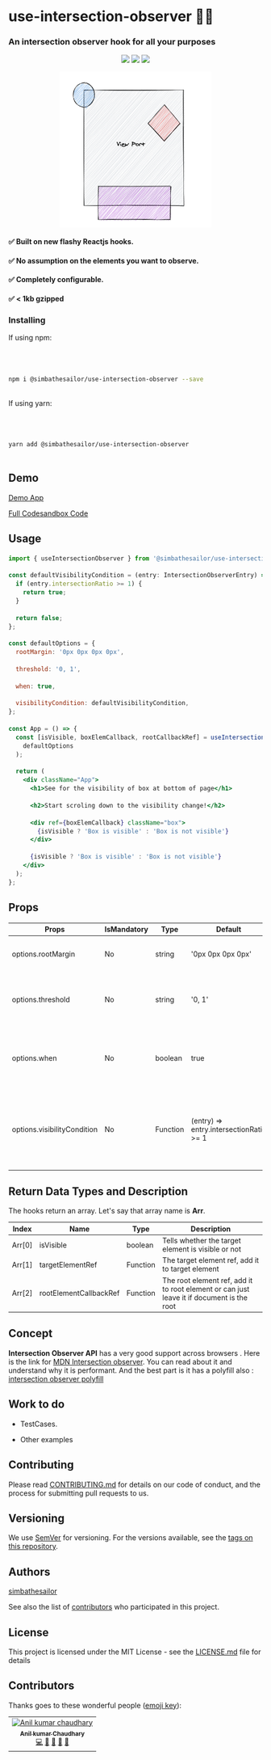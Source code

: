 # use-intersection-observer 🚦🚦

### An intersection observer hook for all your purposes</h3>

<p  align="center">

<img  src="https://badgen.net/npm/v/@simbathesailor/use-intersection-observer">

<img  src="https://badgen.net/bundlephobia/minzip/@simbathesailor/use-intersection-observer">

<img  src="https://badgen.net/npm/dw/@simbathesailor/use-intersection-observer">

</p>

<p  align="center"><img  src="demo-images/demo.png"  width="300"  align="center"></p>

#### ✅ Built on new flashy Reactjs hooks.

#### ✅ No assumption on the elements you want to observe.

#### ✅ Completely configurable.

#### ✅ < 1kb gzipped

### Installing

If using npm:

```sh



npm i @simbathesailor/use-intersection-observer --save



```

If using yarn:

```sh



yarn add @simbathesailor/use-intersection-observer



```

## Demo

[Demo App](https://ywwpb.csb.app/)

[Full Codesandbox Code](https://codesandbox.io/s/useintersectionobserver-ywwpb)

## Usage

```jsx
import { useIntersectionObserver } from '@simbathesailor/use-intersection-observer';

const defaultVisibilityCondition = (entry: IntersectionObserverEntry) => {
  if (entry.intersectionRatio >= 1) {
    return true;
  }

  return false;
};

const defaultOptions = {
  rootMargin: '0px 0px 0px 0px',

  threshold: '0, 1',

  when: true,

  visibilityCondition: defaultVisibilityCondition,
};

const App = () => {
  const [isVisible, boxElemCallback, rootCallbackRef] = useIntersectionObserver(
    defaultOptions
  );

  return (
    <div className="App">
      <h1>See for the visibility of box at bottom of page</h1>

      <h2>Start scroling down to the visibility change!</h2>

      <div ref={boxElemCallback} className="box">
        {isVisible ? 'Box is visible' : 'Box is not visible'}
      </div>

      {isVisible ? 'Box is visible' : 'Box is not visible'}
    </div>
  );
};
```

## Props

| Props                       | IsMandatory | Type     | Default                                 | Description                                                                 |
| --------------------------- | ----------- | -------- | --------------------------------------- | --------------------------------------------------------------------------- |
| options.rootMargin          | No          | string   | '0px 0px 0px 0px'                       | rootMargin top, left, bottom, right                                         |
| options.threshold           | No          | string   | '0, 1'                                  | proportion of element intersecting required to trigger the callback         |
| options.when                | No          | boolean  | true                                    | The flag which which make the observer active or inactive.                  |
| options.visibilityCondition | No          | Function | (entry) => entry.intersectionRatio >= 1 | Return boolean. It sets visibility to true when this function returns true. |

## Return Data Types and Description

The hooks return an array. Let's say that array name is **Arr**.

| Index  | Name                   | Type     | Description                                                                               |
| ------ | ---------------------- | -------- | ----------------------------------------------------------------------------------------- |
| Arr[0] | isVisible              | boolean  | Tells whether the target element is visible or not                                        |
| Arr[1] | targetElementRef       | Function | The target element ref, add it to target element                                          |
| Arr[2] | rootElementCallbackRef | Function | The root element ref, add it to root element or can just leave it if document is the root |

## Concept

**Intersection Observer API** has a very good support across browsers . Here is the link for [MDN Intersection observer](https://developer.mozilla.org/en-US/docs/Web/API/Intersection_Observer_API#root-intersection-rectangle). You can read about it and understand why it is performant. And the best part is it has a polyfill also : [intersection observer polyfill](https://github.com/w3c/IntersectionObserver)

## Work to do

- TestCases.

* Other examples

## Contributing

Please read [CONTRIBUTING.md](CONTRIBUTING.md) for details on our code of conduct, and the process for submitting pull requests to us.

## Versioning

We use [SemVer](http://semver.org/) for versioning. For the versions available, see the [tags on this repository](https://github.com/your/project/tags).

## Authors

[simbathesailor](https://github.com/simbathesailor)

See also the list of [contributors](https://github.com/your/project/contributors) who participated in this project.

## License

This project is licensed under the MIT License - see the [LICENSE.md](LICENSE.md) file for details

## Contributors

Thanks goes to these wonderful people ([emoji key](https://github.com/all-contributors/all-contributors#emoji-key)):

<table><tr><td  align="center"><a  href="https://github.com/simbathesailor"><img  src="https://avatars2.githubusercontent.com/u/5938110?s=400&u=f94d3ad624faa17c799d7bbd88cf2d2170b26813&v=4"  width="100px;"  alt="Anil kumar chaudhary"/><br  /><sub><b>Anil kumar Chaudhary</b></sub></a><br  /><a  href="https://github.com/simbathesailor/use-intersection-observer/commits?author=simbathesailor"  title="Code">💻</a>  <a  href="#ideas-simbathesailor"  title="Ideas, Planning, & Feedback">🤔</a>  <a  href="#design-simbathesailor"  title="Design">🎨</a>  <a  href="https://github.com/simbathesailor/use-intersection-observer/commits?author=simbathesailor"  title="Documentation">📖</a>  <a  href="https://github.com/simbathesailor/use-intersection-observer/issues/created_by/simbathesailor"  title="Bug reports">🐛</a></td></tr></table>

